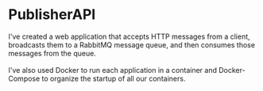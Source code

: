 # PublisherAPI
I've created a web application that accepts HTTP messages from a client, 
broadcasts them to a RabbitMQ message queue, and then consumes those messages from the queue. <br></br>
I've also used Docker to run each application in a container and Docker-Compose to organize the startup of all our containers.
